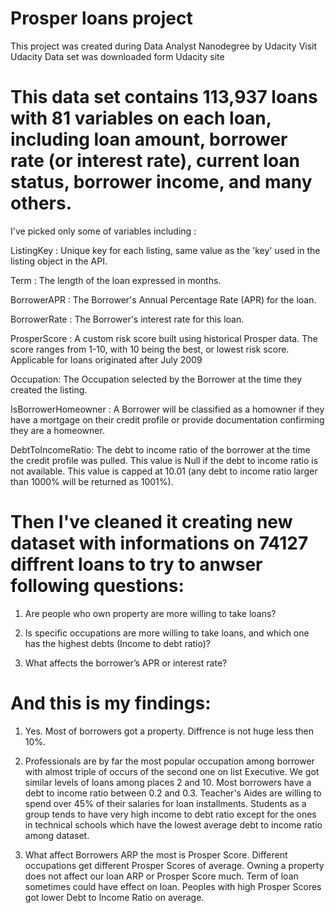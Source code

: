 #	Prosper loans project
This project was created during Data Analyst Nanodegree by Udacity Visit Udacity Data set was downloaded form Udacity site

#	This data set contains 113,937 loans with 81 variables on each loan, including loan amount, borrower rate (or interest rate), current loan status, borrower income, and many others.

I've picked only some of variables including : 


ListingKey : Unique key for each listing, same value as the 'key' used in the listing object in the API.

Term : The length of the loan expressed in months.

BorrowerAPR : The Borrower's Annual Percentage Rate (APR) for the loan.

BorrowerRate : The Borrower's interest rate for this loan.

ProsperScore : A custom risk score built using historical Prosper data. The score ranges from 1-10, with 10 being the best, or lowest risk score. Applicable for loans originated after July 2009

Occupation: The Occupation selected by the Borrower at the time they created the listing.

IsBorrowerHomeowner : A Borrower will be classified as a homowner if they have a mortgage on their credit profile or provide documentation confirming they are a homeowner.

DebtToIncomeRatio: The debt to income ratio of the borrower at the time the credit profile was pulled. This value is Null if the debt to income ratio is not available. This value is capped at 10.01 (any debt to income ratio larger than 1000% will be returned as 1001%).

#	Then I've cleaned it creating new dataset with informations on 74127 diffrent loans to try to anwser following questions:

1. Are people who own property are more willing to take loans?

2. Is specific occupations are more willing to take loans, and which one has the highest debts (Income to debt ratio)?

3. What affects the borrower’s APR or interest rate?


#	And this is my findings:

1. Yes. Most of borrowers got a property. Diffrence is not huge less then 10%.

2. Professionals are by far the most popular occupation among borrower with almost triple of occurs of the second one on list Executive. We got similar levels of loans among places 2 and 10. Most borrowers have a debt to income ratio between 0.2 and 0.3. Teacher's Aides are willing to spend over 45% of their salaries for loan installments. Students as a group tends to have very high income to debt ratio except for the ones in technical schools which have the lowest average debt to income ratio among dataset.

3. What affect Borrowers ARP the most is Prosper Score. Different occupations get different Prosper Scores of average. Owning a property does not affect our loan ARP or Prosper Score much. Term of loan sometimes could have effect on loan. Peoples with high Prosper Scores got lower Debt to Income Ratio on average.
